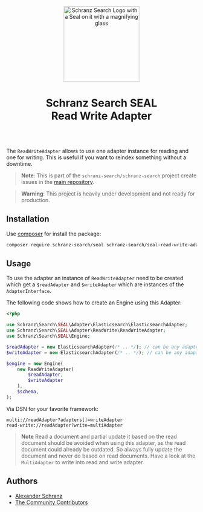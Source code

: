<div align="center">
    <img alt="Schranz Search Logo with a Seal on it with a magnifying glass" src="https://avatars.githubusercontent.com/u/120221538?s=400&v=5" width="200" height="200">
</div>

<h1 align="center">Schranz Search SEAL <br /> Read Write Adapter</h1>

<br />
<br />

The `ReadWriteAdapter` allows to use one adapter instance for reading
and one for writing. This is useful if you want to reindex something
without a downtime.

> **Note**:
> This is part of the `schranz-search/schranz-search` project create issues in the [main repository](https://github.com/schranz-search/schranz-search).

> **Warning**:
> This project is heavily under development and not ready for production.

## Installation

Use [composer](https://getcomposer.org/) for install the package:

```bash
composer require schranz-search/seal schranz-search/seal-read-write-adapter
```

## Usage

To use the adapter an instance of `ReadWriteAdapter` need to be created
which get a `$readAdapter` and `$writeAdapter` which are instances of the
`AdapterInterface`.

The following code shows how to create an Engine using this Adapter:

```php
<?php

use Schranz\Search\SEAL\Adapter\Elasticsearch\ElasticsearchAdapter;
use Schranz\Search\SEAL\Adapter\ReadWrite\ReadWriteAdapter;
use Schranz\Search\SEAL\Engine;

$readAdapter = new ElasticsearchAdapter(/* .. */); // can be any adapter
$writeAdapter = new ElasticsearchAdapter(/* .. */); // can be any adapter

$engine = new Engine(
    new ReadWriteAdapter(
        $readAdapter,
        $writeAdapter
    ),
    $schema,
);
```

Via DSN for your favorite framework:

```env
multi://readAdapter?adapters[]=writeAdapter
read-write://readAdapter?write=multiAdapter
```

> **Note**
> Read a document and partial update it based on the read document should be avoided
> when using this adapter, as the read document could already be outdated. So always
> fully update the document and never do based on read documents.
> Have a look at the `MultiAdapter` to write into read and write adapter.

## Authors

- [Alexander Schranz](https://github.com/alexander-schranz/)
- [The Community Contributors](https://github.com/schranz-search/schranz-search/graphs/contributors)
